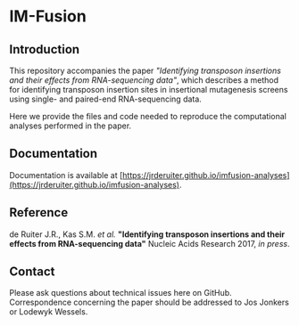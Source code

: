 IM-Fusion
=========

Introduction
------------

This repository accompanies the paper *"Identifying transposon insertions and
their effects from RNA-sequencing data"*, which describes a method for
identifying transposon insertion sites in insertional mutagenesis screens using
single- and paired-end RNA-sequencing data.

Here we provide the files and code needed to reproduce the computational
analyses performed in the paper.

Documentation
-------------

Documentation is available at
[https://jrderuiter.github.io/imfusion-analyses](https://jrderuiter.github.io/imfusion-analyses).

Reference
---------

de Ruiter J.R., Kas S.M. *et al.* **"Identifying transposon insertions and their
effects from RNA-sequencing data"** Nucleic Acids Research 2017, *in press*.

Contact
-------

Please ask questions about technical issues here on GitHub. Correspondence
concerning the paper should be addressed to Jos Jonkers or Lodewyk Wessels.
